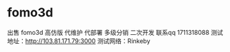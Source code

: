 # fomo3d
出售 fomo3d 高仿版 代维护 代部署 多级分销 二次开发
联系qq 1711318088
测试地址：http://103.81.171.79:3000
测试网络：Rinkeby
